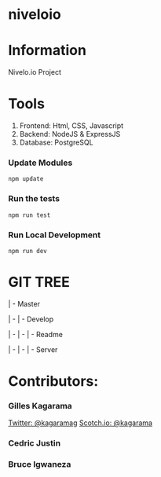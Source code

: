 # niveloio

# Information

Nivelo.io Project

# Tools

1. Frontend: Html, CSS, Javascript
2. Backend: NodeJS & ExpressJS
3. Database: PostgreSQL


### Update Modules

```
npm update
```

### Run the tests

```
npm run test
```

### Run Local Development

```
npm run dev
```

# GIT TREE

| - Master

| - | - Develop

| - | - | - Readme

| - | - | - Server

# Contributors: 

### Gilles Kagarama

[Twitter: @kagaramag](https://www.twitter/kagaramag)
[Scotch.io: @kagarama](https://scotch.io/@gilles)

### Cedric Justin

### Bruce Igwaneza

